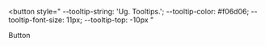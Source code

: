 <button 
  style="
    --tooltip-string: 'Ug. Tooltips.';
    --tooltip-color: #f06d06;
    --tooltip-font-size: 11px;
    --tooltip-top: -10px
  "
>
  Button
</button>